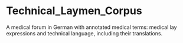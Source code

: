 # Technical_Laymen_Corpus
A medical forum in German with annotated medical terms: medical lay expressions and technical language, including their translations.
